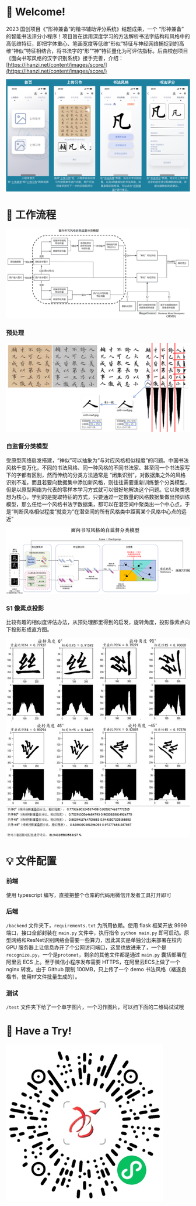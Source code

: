 # 👋 Welcome!

2023 国创项目《“形神兼备”的楷书辅助评分系统》结题成果，一个 “形神兼备” 的智能书法评分小程序！项目旨在运用深度学习的方法解析书法字结构和风格中的高低维特征，即把字体重心、笔画宽度等低维“形似”特征与神经网络捕捉到的高维“神似”特征相结合，将书法字的“形”“神”特征量化为可评估指标。后由校创项目《面向书写风格的汉字识别系统》接手完善，介绍：[https://ihanzi.net/content/images/score/](https://ihanzi.net/content/images/score/)

![Banner](./readme-assets/banner.png)


# 🔧 工作流程

![Workflow](./readme-assets/workflow.png)


### 预处理

![Preprocess](./readme-assets/preprocess.png)


### 自监督分类模型

受原型网络启发搭建，“神似”可以抽象为“与对应风格相似程度”的问题。中国书法风格千变万化，不同的书法风格、同一种风格的不同书法家、甚至同一个书法家写下的字都有区别，然而传统的分类方法通常是 “闭集识别”，对数据集之外的风格识别不准，而且若要向数据集中添加新风格，则往往需要重新训练整个分类模型，但是以原型网络为代表的零样本学习方式就可以很好地解决这个问题。它以聚类思想为核心，学到的是提取特征的方式，只要通过一定数量的风格数据集做出预训练模型，那么任给一个风格书法字数据集，都可以在潜空间中聚类出一个中心点，于是“判断风格相似程度”就变为“在潜空间的所有风格类中距离某个风格中心点的远近”

![Model](./readme-assets/model.png)

### S1 像素点投影

比较有趣的相似度评估办法，从预处理那里得到的启发，旋转角度，投影像素点向下投影形成直方图。

![Projection](./readme-assets/projection.jpg)


# 💡 文件配置

### 前端

使用 typescript 编写，直接把整个仓库的代码用微信开发者工具打开即可


### 后端

`/backend` 文件夹下，`requirements.txt` 为所用依赖。使用 flask 框架开放 9999 端口，接口全部封装在 `main.py` 文件中，执行指令 `python main.py` 即可启动。原型网络和ResNet识别网络会需要一些算力，因此其实是单独分出来部署在校内 GPU 服务器上让信息办开了个公网访问端口，这里也放进来了，一个是`recognize.py`，一个是`protonet`，剩余的其他文件都是通过 `main.py` 囊括部署在阿里云 ECS 上。至于微信小程序发布需要 HTTPS，在阿里云ECS上做了一个 nginx 转发。由于 Github 限制 100MB，只上传了一个 demo 书法风格（褚遂良楷书，使用ttf文件批量生成的）。


### 测试

`/test` 文件夹下给了一个单字图片，一个习作图片，可以扫下面的二维码试试哦

# 🥰 Have a Try!

![QRcode](./readme-assets/qrcode.jpg)